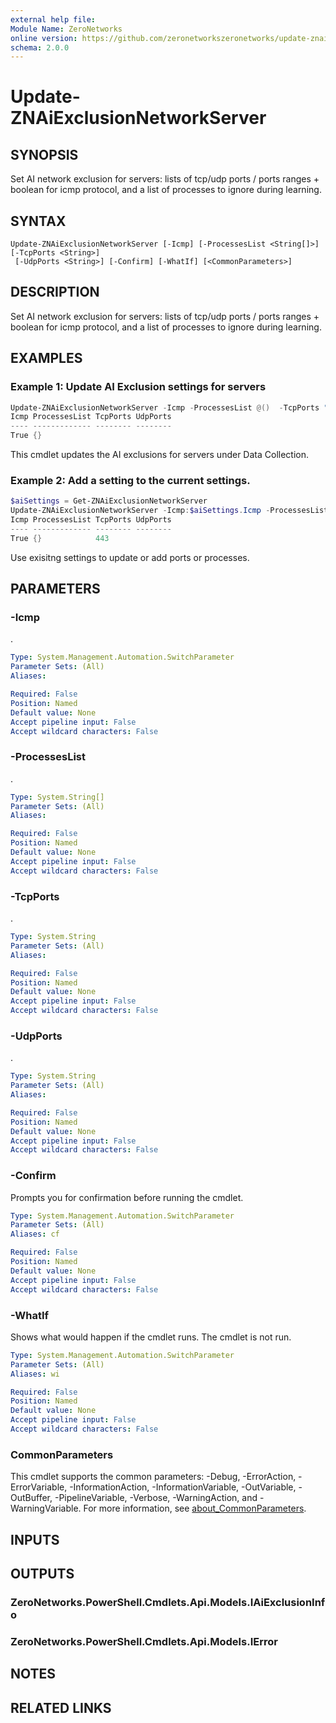 ```yaml
---
external help file:
Module Name: ZeroNetworks
online version: https://github.com/zeronetworkszeronetworks/update-znaiexclusionnetworkserver
schema: 2.0.0
---
```


# Update-ZNAiExclusionNetworkServer

## SYNOPSIS
Set AI network exclusion for servers: lists of tcp/udp ports / ports ranges + boolean for icmp protocol, and a list of processes to ignore during learning.

## SYNTAX

```
Update-ZNAiExclusionNetworkServer [-Icmp] [-ProcessesList <String[]>] [-TcpPorts <String>]
 [-UdpPorts <String>] [-Confirm] [-WhatIf] [<CommonParameters>]
```

## DESCRIPTION
Set AI network exclusion for servers: lists of tcp/udp ports / ports ranges + boolean for icmp protocol, and a list of processes to ignore during learning.

## EXAMPLES

### Example 1: Update AI Exclusion settings for servers
```powershell
Update-ZNAiExclusionNetworkServer -Icmp -ProcessesList @()  -TcpPorts "" -UdpPorts ""
Icmp ProcessesList TcpPorts UdpPorts
---- ------------- -------- --------
True {}     
```

This cmdlet updates the AI exclusions for servers under Data Collection.

### Example 2: Add a setting to the current settings.
```powershell
$aiSettings = Get-ZNAiExclusionNetworkServer
Update-ZNAiExclusionNetworkServer -Icmp:$aiSettings.Icmp -ProcessesList $aiSettings.ProcessesList  -TcpPorts ($aiSettings.TcpPorts += "443") -UdpPorts $aiSettings.UdpPorts
Icmp ProcessesList TcpPorts UdpPorts
---- ------------- -------- --------
True {}            443      
```

Use exisitng settings to update or add ports or processes.

## PARAMETERS

### -Icmp
.

```yaml
Type: System.Management.Automation.SwitchParameter
Parameter Sets: (All)
Aliases:

Required: False
Position: Named
Default value: None
Accept pipeline input: False
Accept wildcard characters: False
```

### -ProcessesList
.

```yaml
Type: System.String[]
Parameter Sets: (All)
Aliases:

Required: False
Position: Named
Default value: None
Accept pipeline input: False
Accept wildcard characters: False
```

### -TcpPorts
.

```yaml
Type: System.String
Parameter Sets: (All)
Aliases:

Required: False
Position: Named
Default value: None
Accept pipeline input: False
Accept wildcard characters: False
```

### -UdpPorts
.

```yaml
Type: System.String
Parameter Sets: (All)
Aliases:

Required: False
Position: Named
Default value: None
Accept pipeline input: False
Accept wildcard characters: False
```

### -Confirm
Prompts you for confirmation before running the cmdlet.

```yaml
Type: System.Management.Automation.SwitchParameter
Parameter Sets: (All)
Aliases: cf

Required: False
Position: Named
Default value: None
Accept pipeline input: False
Accept wildcard characters: False
```

### -WhatIf
Shows what would happen if the cmdlet runs.
The cmdlet is not run.

```yaml
Type: System.Management.Automation.SwitchParameter
Parameter Sets: (All)
Aliases: wi

Required: False
Position: Named
Default value: None
Accept pipeline input: False
Accept wildcard characters: False
```

### CommonParameters
This cmdlet supports the common parameters: -Debug, -ErrorAction, -ErrorVariable, -InformationAction, -InformationVariable, -OutVariable, -OutBuffer, -PipelineVariable, -Verbose, -WarningAction, and -WarningVariable. For more information, see [about_CommonParameters](http://go.microsoft.com/fwlink/?LinkID=113216).

## INPUTS

## OUTPUTS

### ZeroNetworks.PowerShell.Cmdlets.Api.Models.IAiExclusionInfo

### ZeroNetworks.PowerShell.Cmdlets.Api.Models.IError

## NOTES

## RELATED LINKS

